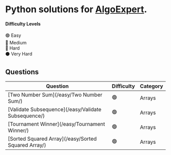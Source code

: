 # Python solutions for [AlgoExpert](https://www.algoexpert.io/product).

#### Difficulty Levels

🟢 Easy  
🔵 Medium  
🔴 Hard  
⚫️ Very Hard

## Questions

| Question                                                                          | Difficulty | Category             |
| --------------------------------------------------------------------------------- | ---------- | -------------------- |
| [Two Number Sum](/easy/Two Number Sum/)                                         | 🟢         | Arrays               |
| [Validate Subsequence](/easy/Validate Subsequence/)                             | 🟢         | Arrays               |
| [Tournament Winner](/easy/Tournament Winner/)                                   | 🟢         | Arrays               |
| [Sorted Squared Array](/easy/Sorted Squared Array/)                             | 🟢         | Arrays               |